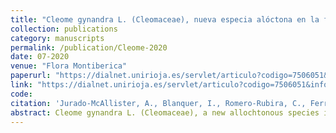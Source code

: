 ```yaml
---
title: "Cleome gynandra L. (Cleomaceae), nueva especia alóctona en la flora continental europea continental"
collection: publications
category: manuscripts
permalink: /publication/Cleome-2020
date: 07-2020
venue: "Flora Montiberica"
paperurl: "https://dialnet.unirioja.es/servlet/articulo?codigo=7506051&info=resume"
link: "https://dialnet.unirioja.es/servlet/articulo?codigo=7506051&info=resumen"
code: 
citation: 'Jurado-McAllister, A., Blanquer, I., Romero-Rubira, C., Ferrando-Pardo I., Laguna, E. y Ferrer-Gallego P. (2020). Cleome gynandra L. (Cleomaceae), nueva especie alóctona en la flora europea. Flora Monteiberica, 77. 86-90'   
abstract: Cleome gynandra L. (Cleomaceae), a new allochtonous species in the European continental flora. A new exotic plant species to Europe, Cleome gynandra L. (Cleomaceae), has been detected in Valencia (Spain), using the ‘seed stowaway’ strategy in horticultural substrata under greenhouse conditions.
---
```

